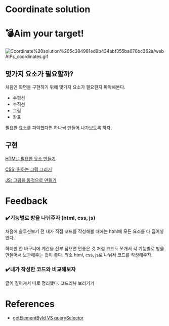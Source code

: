 # Coordinate solution

# 💣Aim your target!

![Coordinate%20solution%205c384981ed9b434abf355ba070bc362a/webAIPs_coordinates.gif](Coordinate%20solution%205c384981ed9b434abf355ba070bc362a/webAIPs_coordinates.gif)

## 몇가지 요소가 필요할까?

처음엔 화면을 구현하기 위해 몇가지 요소가 필요한지 파악해본다.

- 수평선
- 수직선
- 그림
- 좌표

필요한 요소를 파악했다면 하나씩 만들어 나가보도록 하자.

## 구현

[HTML: 필요한 요소 만들기](Coordinate%20solution%205c384981ed9b434abf355ba070bc362a/HTML%20%E1%84%91%E1%85%B5%E1%86%AF%E1%84%8B%E1%85%AD%E1%84%92%E1%85%A1%E1%86%AB%20%E1%84%8B%E1%85%AD%E1%84%89%E1%85%A9%20%E1%84%86%E1%85%A1%E1%86%AB%E1%84%83%E1%85%B3%E1%86%AF%E1%84%80%E1%85%B5%20c9cf29ec5360485883de7a0470ffda01.md)

[CSS: 원하는 그림 그리기](Coordinate%20solution%205c384981ed9b434abf355ba070bc362a/CSS%20%E1%84%8B%E1%85%AF%E1%86%AB%E1%84%92%E1%85%A1%E1%84%82%E1%85%B3%E1%86%AB%20%E1%84%80%E1%85%B3%E1%84%85%E1%85%B5%E1%86%B7%20%E1%84%80%E1%85%B3%E1%84%85%E1%85%B5%E1%84%80%E1%85%B5%2077e624cd6520405183c212208cb28740.md)

[JS: 그림을 동적으로 만들기](Coordinate%20solution%205c384981ed9b434abf355ba070bc362a/JS%20%E1%84%80%E1%85%B3%E1%84%85%E1%85%B5%E1%86%B7%E1%84%8B%E1%85%B3%E1%86%AF%20%E1%84%83%E1%85%A9%E1%86%BC%E1%84%8C%E1%85%A5%E1%86%A8%E1%84%8B%E1%85%B3%E1%84%85%E1%85%A9%20%E1%84%86%E1%85%A1%E1%86%AB%E1%84%83%E1%85%B3%E1%86%AF%E1%84%80%E1%85%B5%2062f64f23d3124028b760ae8f334b3f19.md)

# Feedback

### ✔️기능별로 방을 나눠주자 (html, css, js)

처음에 솔루션보기 전 내가 직접 코드를 작성해볼 때에는 html에 모든 요소를 다 집어넣었다.

하지만 한 바구니에 계란을 전부 담으면 안좋은 것 처럼 코드도 쪼개서 각 기능별로 방을 만들어서 보관해주는 것이 좋다. 최소 html, css, js로 나눠서 코드를 작성해주자.

### ✔️내가 작성한 코드와 비교해보자

글이 길어져서 따로 정리했다. 코드리뷰 보러가기

# References

- [getElementById VS querySelector](https://velog.io/@chloeee/getElementById-%EA%B7%B8%EB%A6%AC%EA%B3%A0-querySelector-%EC%B0%A8%EC%9D%B4%EC%A0%90)